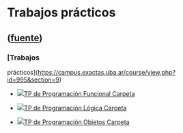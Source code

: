 # Trabajos prácticos
([fuente](https://campus.exactas.uba.ar/course/view.php?id=995&section=9))
---
### [Trabajos
prácticos](https://campus.exactas.uba.ar/course/view.php?id=995&section=9)

  - [![ ](https://campus.exactas.uba.ar/theme/image.php/aardvark/folder/1524752928/icon)TP de Programación Funcional Carpeta](https://campus.exactas.uba.ar/mod/folder/view.php?id=60418)

  - [![ ](https://campus.exactas.uba.ar/theme/image.php/aardvark/folder/1524752928/icon)TP de Programación Lógica Carpeta](https://campus.exactas.uba.ar/mod/folder/view.php?id=62712)

  - [![ ](https://campus.exactas.uba.ar/theme/image.php/aardvark/folder/1524752928/icon)TP de Programación Objetos Carpeta](https://campus.exactas.uba.ar/mod/folder/view.php?id=63469)

